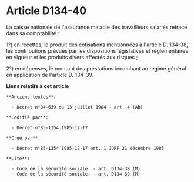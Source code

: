 # Article D134-40

La caisse nationale de l'assurance maladie des travailleurs salariés retrace dans sa comptabilité : 

1°) en recettes, le produit des cotisations mentionnées à l'article D. 134-38, les contributions prévues par les dispositions
législatives et réglementaires en vigueur et les produits divers affectés aux risques ; 

2°) en dépenses, le montant des prestations incombant au régime général en application de l'article D. 134-39.

**Liens relatifs à cet article**

	**Anciens textes**:

	  - Décret n°84-639 du 13 juillet 1984 - art. 4 (Ab)

	**Codifié par**:

	  - Décret n°85-1354 1985-12-17

	**Créé par**:

	  - Décret n°85-1354 1985-12-17 art. 1 JORF 21 décembre 1985

	**Cite**:

	  - Code de la sécurité sociale. - art. D134-38 (M)
	  - Code de la sécurité sociale. - art. D134-39 (M)
